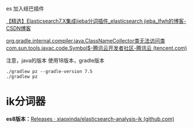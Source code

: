 es 加入结巴插件

[【精选】Elasticsearch7.X集成jieba分词插件_elasticsearch jieba_lfwh的博客-CSDN博客](https://blog.csdn.net/weixin_42326851/article/details/124615116)

[org.gradle.internal.compiler.java.ClassNameCollector类无法访问类com.sun.tools.javac.code.Symbol$-腾讯云开发者社区-腾讯云 (tencent.com)](https://cloud.tencent.com/developer/ask/sof/106540154)

注意，java的版本 使用18版本，gradle版本

```
./gradlew pz --gradle-version 7.5
./gradlew pz
```

# ik分词器

**es8版本：**[Releases · xiaoxinda/elasticsearch-analysis-ik (github.com)](https://github.com/xiaoxinda/elasticsearch-analysis-ik/releases)
